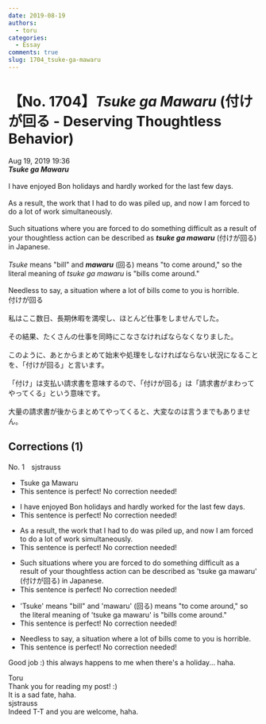 ```yaml
---
date: 2019-08-19
authors:
  - toru
categories:
  - Essay
comments: true
slug: 1704_tsuke-ga-mawaru
---
```


# 【No. 1704】<strong><em>Tsuke ga Mawaru</strong></em> (付けが回る - Deserving Thoughtless Behavior)
<div class="date">Aug 19, 2019 19:36</div>
<div id="post"><div id="body_show_ori">
<strong><em>Tsuke ga Mawaru</strong></em><br/><br/>I have enjoyed Bon holidays and hardly worked for the last few days.<br/><br/>As a result, the work that I had to do was piled up, and now I am forced to do a lot of work simultaneously.<br/><br/>Such situations where you are forced to do something difficult as a result of your thoughtless action can be described as <strong><em>tsuke ga mawaru</em></strong> (付けが回る) in Japanese.<br/><br/><em>Tsuke</em> means "bill" and <strong><em>mawaru</em></strong> (回る) means "to come around," so the literal meaning of <em>tsuke ga mawaru</em> is "bills come around."<br/><br/>Needless to say, a situation where a lot of bills come to you is horrible.
</div></div>

<!-- more -->

<div id="post_ja"><div id="body_show_mo">
付けが回る<br/><br/>私はここ数日、長期休暇を満喫し、ほとんど仕事をしませんでした。<br/><br/>その結果、たくさんの仕事を同時にこなさなければならなくなりました。<br/><br/>このように、あとからまとめて始末や処理をしなければならない状況になることを、「付けが回る」と言います。<br/><br/>「付け」は支払い請求書を意味するので、「付けが回る」は「請求書がまわってやってくる」という意味です。<br/><br/>大量の請求書が後からまとめてやってくると、大変なのは言うまでもありません。
</div></div>

## Corrections (1)
<div id="block"><div class="first_name"> No. 1　<span class="just_name">sjstrauss</span></div><div id="block2">
<ul class="correction_field">
<li class="incorrect">Tsuke ga Mawaru</li>
<li class="corrected perfect">This sentence is perfect! No correction needed!</li>
</ul>
<ul class="correction_field">
<li class="incorrect">I have enjoyed Bon holidays and hardly worked for the last few days.</li>
<li class="corrected perfect">This sentence is perfect! No correction needed!</li>
</ul>
<ul class="correction_field">
<li class="incorrect">As a result, the work that I had to do was piled up, and now I am forced to do a lot of work simultaneously.</li>
<li class="corrected perfect">This sentence is perfect! No correction needed!</li>
</ul>
<ul class="correction_field">
<li class="incorrect">Such situations where you are forced to do something difficult as a result of your thoughtless action can be described as 'tsuke ga mawaru' (付けが回る) in Japanese.</li>
<li class="corrected perfect">This sentence is perfect! No correction needed!</li>
</ul>
<ul class="correction_field">
<li class="incorrect">'Tsuke' means "bill" and 'mawaru' (回る) means "to come around," so the literal meaning of 'tsuke ga mawaru' is "bills come around."</li>
<li class="corrected perfect">This sentence is perfect! No correction needed!</li>
</ul>
<ul class="correction_field">
<li class="incorrect">Needless to say, a situation where a lot of bills come to you is horrible.</li>
<li class="corrected perfect">This sentence is perfect! No correction needed!</li>
</ul>
<p class="comment_small">
 Good job :) this always happens to me when there's a holiday... haha.
</p>

</div><div class="name"><span class="just_name">Toru</span><br>
Thank you for reading my post! :)<br/>It is a sad fate, haha.
</div>
<div class="name"><span class="just_name">sjstrauss</span><br>
Indeed T-T and you are welcome, haha. 
</div>
</div>
